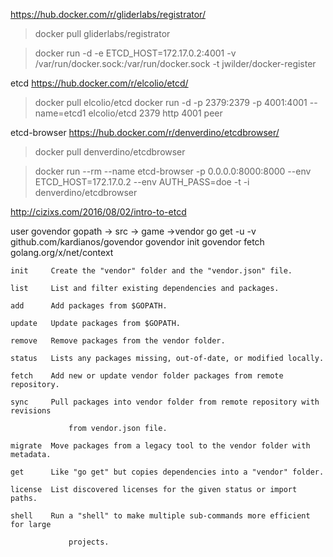 https://hub.docker.com/r/gliderlabs/registrator/
>docker pull gliderlabs/registrator

>docker run -d -e ETCD_HOST=172.17.0.2:4001 -v /var/run/docker.sock:/var/run/docker.sock -t jwilder/docker-register

etcd  https://hub.docker.com/r/elcolio/etcd/
>docker pull elcolio/etcd
>docker run -d -p 2379:2379 -p 4001:4001 --name=etcd1 elcolio/etcd  2379 http 4001 peer

etcd-browser https://hub.docker.com/r/denverdino/etcdbrowser/
> docker pull denverdino/etcdbrowser

>docker run --rm --name etcd-browser -p 0.0.0.0:8000:8000 --env ETCD_HOST=172.17.0.2 --env AUTH_PASS=doe -t -i denverdino/etcdbrowser

http://cizixs.com/2016/08/02/intro-to-etcd

user govendor
gopath -> src -> game ->vendor
go get -u -v github.com/kardianos/govendor 
govendor init
govendor fetch golang.org/x/net/context


    init     Create the "vendor" folder and the "vendor.json" file.

    list     List and filter existing dependencies and packages.

    add      Add packages from $GOPATH.

    update   Update packages from $GOPATH.

    remove   Remove packages from the vendor folder.

    status   Lists any packages missing, out-of-date, or modified locally.

    fetch    Add new or update vendor folder packages from remote repository.

    sync     Pull packages into vendor folder from remote repository with revisions

                 from vendor.json file.

    migrate  Move packages from a legacy tool to the vendor folder with metadata.

    get      Like "go get" but copies dependencies into a "vendor" folder.

    license  List discovered licenses for the given status or import paths.

    shell    Run a "shell" to make multiple sub-commands more efficient for large

                 projects.